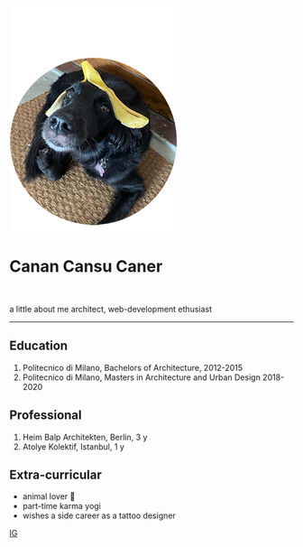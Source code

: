 
<img src="https://github.com/cincu/first-repo/blob/main/sote1.png?raw=true" alt="sote">

# Canan Cansu Caner
<br>

a little about me 
architect, web-development ethusiast

<hr> 

## Education
1. Politecnico di Milano, Bachelors of Architecture, 2012-2015
2. Politecnico di Milano, Masters in Architecture and Urban Design 2018-2020

## Professional
1. Heim Balp Architekten, Berlin, 3 y
2. Atolye Kolektif, Istanbul, 1 y

## Extra-curricular
- animal lover 🐹
- part-time karma yogi
- wishes a side career as a tattoo designer

 <a href="https://www.instagram.com/cincu_"> IG </a>
 <a href="mailto:canancansucaner@gmail.com"></a>
